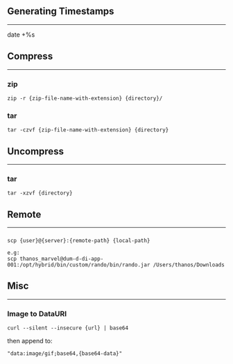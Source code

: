 ## Generating Timestamps
---

date +%s

## Compress
---

### zip
```
zip -r {zip-file-name-with-extension} {directory}/
```

### tar
```
tar -czvf {zip-file-name-with-extension} {directory}
```

## Uncompress
---

### tar
```
tar -xzvf {directory}
```


## Remote
---

###
```
scp {user}@{server}:{remote-path} {local-path}

e.g:
scp thanos_marvel@dum-d-di-app-001:/opt/hybrid/bin/custom/rando/bin/rando.jar /Users/thanos/Downloads
```


## Misc
---
### Image to DataURI
```
curl --silent --insecure {url} | base64
```

then append to:
```
"data:image/gif;base64,{base64-data}"
```
